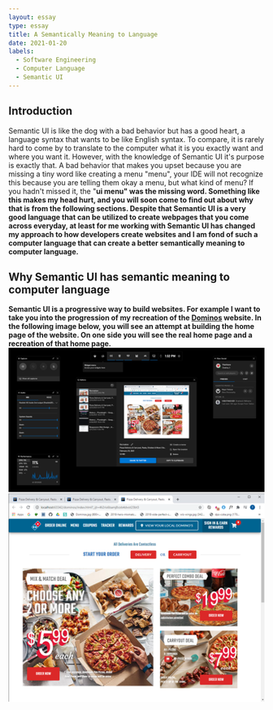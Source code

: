 ```yaml
---
layout: essay
type: essay
title: A Semantically Meaning to Language
date: 2021-01-20
labels:
  - Software Engineering
  - Computer Language
  - Semantic UI
---
```

## Introduction
Semantic UI is like the dog with a bad behavior but has a good heart, a language syntax that wants to be like English syntax. To compare, it is rarely hard to come by to translate to the computer what it is you exactly want and where you want it. However, with the knowledge of Semantic UI it's purpose is exactly that. A bad behavior that makes you upset because you are missing a tiny word like creating a menu "menu", your IDE will not recognize this because you are telling them okay a menu, but what kind of menu? If you hadn't missed it, the "<b>ui<b> menu" was the missing word. Something like this makes my head hurt, and you will soon come to find out about why that is from the following sections. Despite that Semantic UI is a very good language that can be utilized to create webpages that you come across everyday, at least for me working with Semantic UI has changed my approach to how developers create websites and I am fond of such a computer language that can create a better semantically meaning to computer language.

## Why Semantic UI has semantic meaning to computer language
Semantic UI is a progressive way to build websites. For example I want to take you into the progression of my recreation of the <a href="https://www.dominos.com/">Dominos</a> website. In the following image below, you will see an attempt at building the home page of the website. On one side you will see the real home page and a recreation of that home page.
<img class="ui medium image" src="../images/Original.png">
<img src="../images/Recreation.png">
